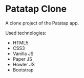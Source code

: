 # Patatap Clone

A clone project of the Patatap app.

Used technologies:
- HTML5
- CSS3
- Vanilla JS
- Paper JS
- Howler JS
- Bootstrap
